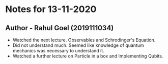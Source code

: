 # Notes for 13-11-2020
## Author - Rahul Goel (2019111034)

- Watched the next lecture. Observables and Schrodinger's Equation.
- Did not understand much. Seemed like knowledge of quantum mechanics was necessary to understand it.
- Watched a further lecture on Particle in a box and Implementing Qubits.
